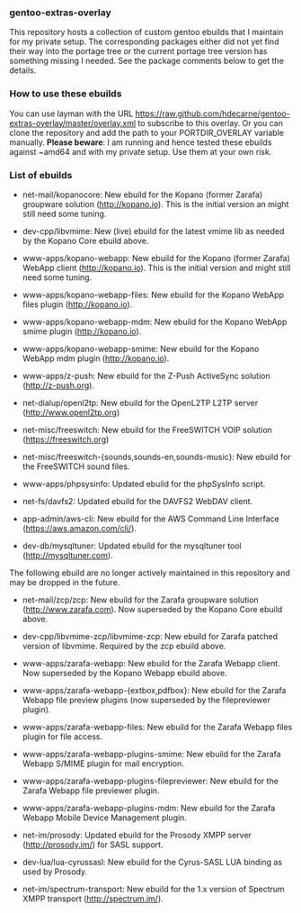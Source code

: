 ### gentoo-extras-overlay
This repository hosts a collection of custom gentoo ebuilds that I maintain for my private setup.
The corresponding packages either did not yet find their way into the portage tree or the current portage tree version has something missing I needed. See the package comments below to get the details.

### How to use these ebuilds
You can use layman with the URL https://raw.github.com/hdecarne/gentoo-extras-overlay/master/overlay.xml to subscribe to this overlay. Or you can clone the repository and add the path to your PORTDIR\_OVERLAY variable manually.
__Please beware__: I am running and hence tested these ebuilds against ~amd64 and with my private setup. Use them at your own risk.

### List of ebuilds

* net-mail/kopanocore: New ebuild for the Kopano (former Zarafa) groupware solution (http://kopano.io). This is the initial version an might still need some tuning.

* dev-cpp/libvmime: New (live) ebuild for the latest vmime lib as needed by the Kopano Core ebuild above.

* www-apps/kopano-webapp: New ebuild for the Kopano (former Zarafa) WebApp client (http://kopano.io). This is the initial version and might still need some tuning.

* www-apps/kopano-webapp-files: New ebuild for the Kopano WebApp files plugin (http://kopano.io).

* www-apps/kopano-webapp-mdm: New ebuild for the Kopano WebApp smime plugin (http://kopano.io).

* www-apps/kopano-webapp-smime: New ebuild for the Kopano WebApp mdm plugin (http://kopano.io).

* www-apps/z-push: New ebuild for the Z-Push ActiveSync solution (http://z-push.org).

* net-dialup/openl2tp: New ebuild for the OpenL2TP L2TP server (http://www.openl2tp.org)

* net-misc/freeswitch: New ebuild for the FreeSWITCH VOIP solution (https://freeswitch.org)

* net-misc/freeswitch-{sounds,sounds-en,sounds-music}: New ebuild for the FreeSWITCH sound files.

* www-apps/phpsysinfo: Updated ebuild for the phpSysInfo script.

* net-fs/davfs2: Updated ebuild for the DAVFS2 WebDAV client.

* app-admin/aws-cli: New ebuild for the AWS Command Line Interface (https://aws.amazon.com/cli/).

* dev-db/mysqltuner: Updated ebuild for the mysqltuner tool (http://mysqltuner.com).

The following ebuild are no longer actively maintained in this repository and may be dropped in the future.

* net-mail/zcp/zcp: New ebuild for the Zarafa groupware solution (http://www.zarafa.com). Now superseded by the Kopano Core ebuild above.

* dev-cpp/libvmime-zcp/libvmime-zcp: New ebuild for Zarafa patched version of libvmime. Required by the zcp ebuild above.

* www-apps/zarafa-webapp: New ebuild for the Zarafa Webapp client. Now superseded by the Kopano Webapp ebuild above.

* www-apps/zarafa-webapp-{extbox,pdfbox}: New ebuild for the Zarafa Webapp file preview plugins (now superseded by the filepreviewer plugin).

* www-apps/zarafa-webapp-files: New ebuild for the Zarafa Webapp files plugin for file access.

* www-apps/zarafa-webapp-plugins-smime: New ebuild for the Zarafa Webapp S/MIME plugin for mail encryption.

* www-apps/zarafa-webapp-plugins-filepreviewer: New ebuild for the Zarafa Webapp file previewer plugin.

* www-apps/zarafa-webapp-plugins-mdm: New ebuild for the Zarafa Webapp Mobile Device Management plugin.

* net-im/prosody: Updated ebuild for the Prosody XMPP server (http://prosody.im/) for SASL support.

* dev-lua/lua-cyrussasl: New ebuild for the Cyrus-SASL LUA binding as used by Prosody.

* net-im/spectrum-transport: New ebuild for the 1.x version of Spectrum XMPP transport (http://spectrum.im/).
